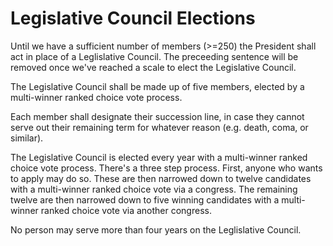 # Legislative Council Elections

Until we have a sufficient number of members (>=250) the President shall act in place of a Leglislative Council. The preceeding sentence will be removed once we've reached a scale to elect the Legislative Council.

The Legislative Council shall be made up of five members, elected by a multi-winner ranked choice vote process.

Each member shall designate their succession line, in case they cannot serve out their remaining term for whatever reason (e.g. death, coma, or similar).

The Legislative Council is elected every year with a multi-winner ranked choice vote process. There's a three step process. First, anyone who wants to apply may do so. These are then narrowed down to twelve candidates with a multi-winner ranked choice vote via a congress. The remaining twelve are then narrowed down to five winning candidates with a multi-winner ranked choice vote via another congress.

No person may serve more than four years on the Leglislative Council.
